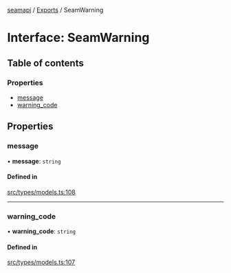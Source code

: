 [seamapi](../README.md) / [Exports](../modules.md) / SeamWarning

# Interface: SeamWarning

## Table of contents

### Properties

- [message](SeamWarning.md#message)
- [warning\_code](SeamWarning.md#warning_code)

## Properties

### message

• **message**: `string`

#### Defined in

[src/types/models.ts:108](https://github.com/seamapi/javascript/blob/main/src/types/models.ts#L108)

___

### warning\_code

• **warning\_code**: `string`

#### Defined in

[src/types/models.ts:107](https://github.com/seamapi/javascript/blob/main/src/types/models.ts#L107)
